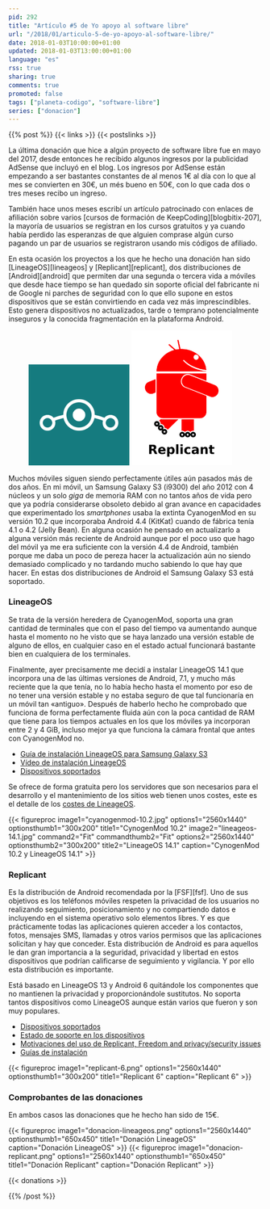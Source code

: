```yaml
---
pid: 292
title: "Artículo #5 de Yo apoyo al software libre"
url: "/2018/01/articulo-5-de-yo-apoyo-al-software-libre/"
date: 2018-01-03T10:00:00+01:00
updated: 2018-01-03T13:00:00+01:00
language: "es"
rss: true
sharing: true
comments: true
promoted: false
tags: ["planeta-codigo", "software-libre"]
series: ["donacion"]
---
```


{{% post %}}
{{< links >}}
{{< postslinks >}}

La última donación que hice a algún proyecto de software libre fue en mayo del 2017, desde entonces he recibido algunos ingresos por la publicidad AdSense que incluyó en el blog. Los ingresos por AdSense están empezando a ser bastantes constantes de al menos 1€ al día con lo que al mes se convierten en 30€, un més bueno en 50€, con lo que cada dos o tres meses recibo un ingreso.

También hace unos meses escribí un artículo patrocinado con enlaces de afiliación sobre varios [cursos de formación de KeepCoding][blogbitix-207], la mayoría de usuarios se registran en los cursos gratuitos y ya cuando había perdido las esperanzas de que alguien comprase algún curso pagando un par de usuarios se registraron usando mis códigos de afiliado.

En esta ocasión los proyectos a los que he hecho una donación han sido [LineageOS][lineageos] y [Replicant][replicant], dos distribuciones de [Android][android] que permiten dar una segunda o tercera vida a móviles que desde hace tiempo se han quedado sin soporte oficial del fabricante ni de Google ni parches de seguridad con lo que ello supone en estos dispositivos que se están convirtiendo en cada vez más imprescindibles. Esto genera dispositivos no actualizados, tarde o temprano potencialmente inseguros y la conocida fragmentación en la plataforma Android. 

<div class="media">
    <figure>
        <img src="assets/images/logotipos/lineageos.svg" alt="LineageOS" title="LineageOS" width="200"/>
        <img src="assets/images/logotipos/replicant.svg" alt="Replicant" title="Replicant" width="200"/>
    </figure>
</div>

Muchos móviles siguen siendo perfectamente útiles aún pasados más de dos años. En mi móvil, un Samsung Galaxy S3 (i9300) del año 2012 con 4 núcleos y un solo _giga_ de memoria RAM con no tantos años de vida pero que ya podría considerarse obsoleto debido al gran avance en capacidades que experimentado los _smartphones_ usaba la extinta CyanogenMod en su versión 10.2 que incorporaba Android 4.4 (KitKat) cuando de fábrica tenía 4.1 o 4.2 (Jelly Bean). En alguna ocasión he pensado en actualizarlo a alguna versión más reciente de Android aunque por el poco uso que hago del móvil ya me era suficiente con la versión 4.4 de Android, también porque me daba un poco de pereza hacer la actualización aún no siendo demasiado complicado y no tardando mucho sabiendo lo que hay que hacer. En estas dos distribuciones de Android el Samsung Galaxy S3 está soportado.

### LineageOS

Se trata de la versión heredera de CyanogenMod, soporta una gran cantidad de terminales que con el paso del tiempo va aumentando aunque hasta el momento no he visto que se haya lanzado una versión estable de alguno de ellos, en cualquier caso en el estado actual funcionará bastante bien en cualquiera de los terminales.

Finalmente, ayer precisamente me decidí a instalar LineageOS 14.1 que incorpora una de las últimas versiones de Android, 7.1, y mucho más reciente que la que tenía, no lo había hecho hasta el momento por eso de no tener una versión estable y no estaba seguro de que tal funcionaría en un móvil tan «antiguo». Después de haberlo hecho he comprobado que funciona de forma perfectamente fluida aún con la poca cantidad de RAM que tiene para los tiempos actuales en los que los móviles ya incorporan entre 2 y 4 GiB, incluso mejor ya que funciona la cámara frontal que antes con CyanogenMod no.

* [Guía de instalación LineageOS para Samsung Galaxy S3](https://wiki.lineageos.org/devices/i9300/install)
* [Vídeo de instalación LineageOS](https://www.youtube.com/watch?v=icVFJdBL60w)
* [Dispositivos soportados](https://download.lineageos.org/)

Se ofrece de forma gratuita pero los servidores que son necesarios para el desarrollo y el mantenimiento de los sitios web tienen unos costes, este es el detalle de los [costes de LineageOS](https://wiki.lineageos.org/costs/).

<div class="media">
    {{< figureproc
        image1="cyanogenmod-10.2.jpg" options1="2560x1440" optionsthumb1="300x200" title1="CynogenMod 10.2"
        image2="lineageos-14.1.jpg" command2="Fit" commandthumb2="Fit" options2="2560x1440" optionsthumb2="300x200" title2="LineageOS 14.1"
        caption="CynogenMod 10.2 y LineageOS 14.1" >}}
</div>

### Replicant

Es la distribución de Android recomendada por la [FSF][fsf]. Uno de sus objetivos es los teléfonos móviles respeten la privacidad de los usuarios no realizando seguimiento, posicionamiento y no compartiendo datos e incluyendo en el sistema operativo solo elementos libres. Y es que prácticamente todas las aplicaciones quieren acceder a los contactos, fotos, mensajes SMS, llamadas y otros varios permisos que las aplicaciones solicitan y hay que conceder. Esta distribución de Android es para aquellos le dan gran importancia a la seguridad, privacidad y libertad en estos dispositivos que podrían calificarse de seguimiento y vigilancia. Y por ello esta distribución es importante.

Está basado en LineageOS 13 y Android 6 quitándole los componentes que no mantienen la privacidad y proporcionándole sustitutos. No soporta tantos dispositivos como LineageOS aunque están varios que fueron y son muy populares.

* [Dispositivos soportados](https://www.replicant.us/supported-devices.php)
* [Estado de soporte en los dispositivos](https://redmine.replicant.us/projects/replicant/wiki/ReplicantStatus)
* [Motivaciones del uso de Replicant, Freedom and privacy/security issues](https://www.replicant.us/freedom-privacy-security-issues.php)
* [Guías de instalación](https://redmine.replicant.us/projects/replicant/wiki#Replicant-installation)

<div class="media">
    {{< figureproc
        image1="replicant-6.png" options1="2560x1440" optionsthumb1="300x200" title1="Replicant 6"
        caption="Replicant 6" >}}
</div>

### Comprobantes de las donaciones

En ambos casos las donaciones que he hecho han sido de 15€.

<div class="media">
    {{< figureproc
        image1="donacion-lineageos.png" options1="2560x1440" optionsthumb1="650x450" title1="Donación LineageOS"
        caption="Donación LineageOS" >}}
    {{< figureproc
        image1="donacion-replicant.png" options1="2560x1440" optionsthumb1="650x450" title1="Donación Replicant"
        caption="Donación Replicant" >}}
</div>

{{< donations >}}

{{% /post %}}
